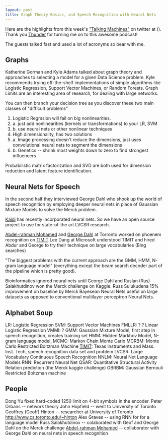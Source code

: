 ```yaml
---
layout: post
title: Graph Theory Basics, and Speech Recognition with Neural Nets
---
```


Here are the highlights from this week's ["Talking Machines"](http://www.thetalkingmachines.com/) on twitter at (). Thank you [Thunder](https://github.com/ThunderShiviah/) for turning me on to this awesome podcast! 

The guests talked fast and used a lot of acronyms so bear with me.

Graphs
------

Katherine Gorman and Kyle Adams talked about graph theory and approaches to selecting a model for a given Data Science problem. Kyle recommends trying off-the-shelf implementations of simple algorithms like Logistic Regression, Support Vector Machines, or Random Forests. Graph Limits are an interesting area of research, for dealing with large networks.

You can then branch your decision tree as you discover these two main classes of "difficult problems"

1. Logistic Regrssion will fail on big nonlinearities.
1. a. just add nonlinearities (kernels or transformations) to your LR, SVM
1. b. use neural nets or other nonlinear techniques
2. High dimensionality, has two solutions
2. a. Image processing doesn't reduce the dimensions, just uses convolutional neural nets to segment the dimensions
2. b. Genetics -- shrink most weights down to zero to find strongest influencers 

Probabilistic matrix factorization and SVD are both used for dimension reduction and latent feature identification.

Neural Nets for Speech
----------------------

In the second half they interviewed George Dahl who shook up the world of speech recognition by employing deeper neural nets in place of Gaussian Mixture Models to solve the Merck problem.


[Kaldi](http://kaldi.sourceforge.net/about.html) has recently incorporated neural nets. So we have an open source project to use for state-of-the art LVCSR research.

[Abdel-rahman Mohamed](http://www.cs.toronto.edu/~asamir/) and [George Dahl](http://www.cs.toronto.edu/~gdahl/) at Torronto worked on phoenem recognition on [TIMIT](https://en.wikipedia.org/wiki/TIMIT)
Lee Dang at Microsoft understood TIMIT and hired Abdur and George to try their technique on large vocabularies (Bing searches)

"The biggest problems with the current approach are the GMM, HMM, N-gram language model" (everything except the beam search decoder part of the pipeline which is pretty good).

Bioinformatics ignored neural nets until George Dahl and Ruslan (Rus) Salakhutdinov won the Merck challenge on Kaggle.
Russ Sulukudena 15% improvement on baseline by Merck
Bayesean Neural Nets useful on large datasets as opposed to conventional multilayer perceptron Neural Nets.

Alphabet Soup
-------------

LR: Logistic Regression
SVM: Support Vector Machines
FMLLR: ? ? Linear Logistic Regression
VMMI: ?
GMM: Gaussian Mixture Model, first step in speech recognition, creates training set
HMM: Hidden Markhov Model, N-gram language model, 
MCMC: Markov Chain Monte Carlo
MCRBM: Monte Carlo Restricted Boltzman Machine
[TIMIT](https://en.wikipedia.org/wiki/TIMIT): Texas Instruments and Mass. Inst. Tech, speech recognition data set and problem
LVCSR: Large Vocabulary Continuous Speech Recognition
NNLM: Neural Net Language Models
RNN: Recurrent Neural Net
QSAR: Quantitative Structural Activity Relation prediction (the Merck kaggle challenge)
GBRBM: Gaussian Bernouli Restricted Boltzman machine

People
------

Dong Yu fixed hard-coded 1250 limit on 4-bit symbols in the encoder.
Peter Orbans -- network theory
John Hopfield -- went to University of Toronto  
Geoffrey (Geoff) Hinton -- researcher at University of Toronto http://www.cs.toronto.edu/~hinton
Alex Graves -- using RNN for for a language model
Russ Salakhutdinov -- colaborated with Geof and George Dahl on the Merck challenge
[Abdel-rahman Mohamed](http://www.cs.toronto.edu/~asamir/) -- collaborator with George Dahl on neural nets in speech recognition

